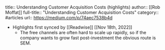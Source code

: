 title:: Understanding Customer Acquisition Costs (highlights)
author:: [[Rob Moffat]]
full-title:: "Understanding Customer Acquisition Costs"
category:: #articles
url:: https://medium.com/p/74aec7538b4d

- Highlights first synced by [[Readwise]] [[Nov 18th, 2022]]
	- The free channels are often hard to scale up rapidly, so if the company wants to grow fast post-investment the obvious route is SEM.